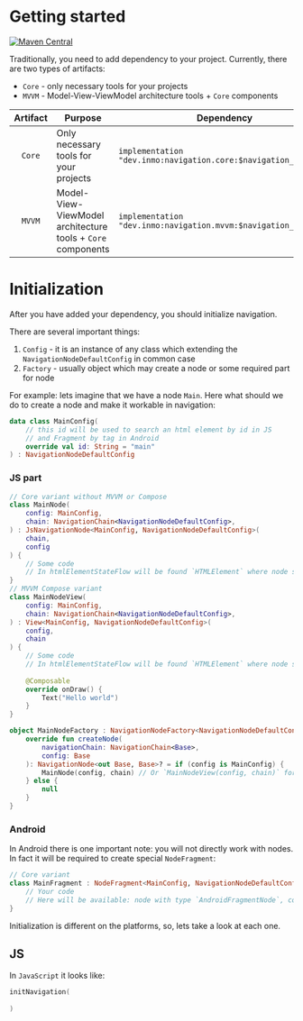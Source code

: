 # Getting started

[![Maven Central](https://img.shields.io/maven-central/v/dev.inmo/navigation.core?label=navigation&style=flat-square)](https://github.com/InsanusMokrassar/navigation)

Traditionally, you need to add dependency to your project. Currently, there are two types of artifacts:

* `Core` - only necessary tools for your projects
* `MVVM` - Model-View-ViewModel architecture tools + `Core` components

| Artifact | Purpose                                                     | Dependency                                                      |
|:--------:|-------------------------------------------------------------|-----------------------------------------------------------------|
|  `Core`  | Only necessary tools for your projects                      | `implementation "dev.inmo:navigation.core:$navigation_version"` |
|  `MVVM`  | Model-View-ViewModel architecture tools + `Core` components | `implementation "dev.inmo:navigation.mvvm:$navigation_version"` |

# Initialization

After you have added your dependency, you should initialize navigation.

There are several important things:

1. `Config` - it is an instance of any class which extending the `NavigationNodeDefaultConfig` in common case
2. `Factory` - usually object which may create a node or some required part for node

For example: lets imagine that we have a node `Main`. Here what should we do to create a node and make it workable in
navigation:

```kotlin
data class MainConfig(
    // this id will be used to search an html element by id in JS
    // and Fragment by tag in Android
    override val id: String = "main"
) : NavigationNodeDefaultConfig
```

### JS part

```kotlin
// Core variant without MVVM or Compose
class MainNode(
    config: MainConfig,
    chain: NavigationChain<NavigationNodeDefaultConfig>,
) : JsNavigationNode<MainConfig, NavigationNodeDefaultConfig>(
    chain,
    config
) {
    // Some code
    // In htmlElementStateFlow will be found `HTMLElement` where node should be binded
}
// MVVM Compose variant
class MainNodeView(
    config: MainConfig,
    chain: NavigationChain<NavigationNodeDefaultConfig>,
) : View<MainConfig, NavigationNodeDefaultConfig>(
    config,
    chain
) {
    // Some code
    // In htmlElementStateFlow will be found `HTMLElement` where node should be binded
    
    @Composable
    override onDraw() {
        Text("Hello world")
    }
}

object MainNodeFactory : NavigationNodeFactory<NavigationNodeDefaultConfig> {
    override fun createNode(
        navigationChain: NavigationChain<Base>,
        config: Base
    ): NavigationNode<out Base, Base>? = if (config is MainConfig) {
        MainNode(config, chain) // Or `MainNodeView(config, chain)` for MVVM
    } else {
        null
    }
}
```

### Android

In Android there is one important note: you will not directly work with nodes. In fact it will be required to create
special `NodeFragment`:

```kotlin
// Core variant
class MainFragment : NodeFragment<MainConfig, NavigationNodeDefaultConfig>() {
    // Your code
    // Here will be available: node with type `AndroidFragmentNode`, config: `MainConfig`
}
```

Initialization is different on the platforms, so, lets take a look at each one.

## JS

In `JavaScript` it looks like:

```kotlin
initNavigation(
    
)
```

